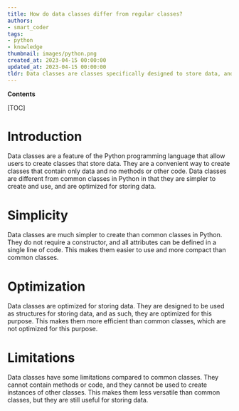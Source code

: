 ```yaml
---
title: How do data classes differ from regular classes?
authors:
- smart_coder
tags:
- python
- knowledge
thumbnail: images/python.png
created_at: 2023-04-15 00:00:00
updated_at: 2023-04-15 00:00:00
tldr: Data classes are classes specifically designed to store data, and are different from common classes in Python in that they require less code to create and have additional features such as default values and type hints.
---
```


**Contents**

[TOC]

# Introduction
Data classes are a feature of the Python programming language that allow users to create classes that store data. They are a convenient way to create classes that contain only data and no methods or other code. Data classes are different from common classes in Python in that they are simpler to create and use, and are optimized for storing data.

# Simplicity
Data classes are much simpler to create than common classes in Python. They do not require a constructor, and all attributes can be defined in a single line of code. This makes them easier to use and more compact than common classes.

# Optimization
Data classes are optimized for storing data. They are designed to be used as structures for storing data, and as such, they are optimized for this purpose. This makes them more efficient than common classes, which are not optimized for this purpose.

# Limitations
Data classes have some limitations compared to common classes. They cannot contain methods or code, and they cannot be used to create instances of other classes. This makes them less versatile than common classes, but they are still useful for storing data.
